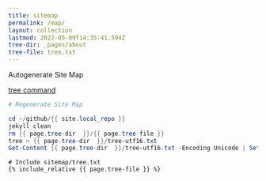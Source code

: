 ```yaml
---
title: sitemap
permalink: /map/
layout: collection
lastmod: 2022-05-09T14:35:41.594Z
tree-dir: _pages/about
tree-file: tree.txt
---
```


Autogenerate Site Map

[tree command](https://docs.microsoft.com/en-us/windows-server/administration/windows-commands/tree)

```powershell
# Regenerate Site Map

cd ~/github/{{ site.local_repo }}
jekyll clean
rm {{ page.tree-dir  }}/{{ page.tree-file }}
tree > {{ page.tree-dir  }}/tree-utf16.txt
Get-Content {{ page.tree-dir  }}/tree-utf16.txt -Encoding Unicode | Set-Content -Encoding UTF8 {{ page.tree-dir }}/{{ page.tree-file }}
```


```shell
# Include sitemap/tree.txt
{% include_relative {{ page.tree-file }} %}
```

